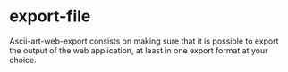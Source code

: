 # export-file
Ascii-art-web-export consists on making sure that it is possible to export the output of the web application, at least in one export format at your choice.

